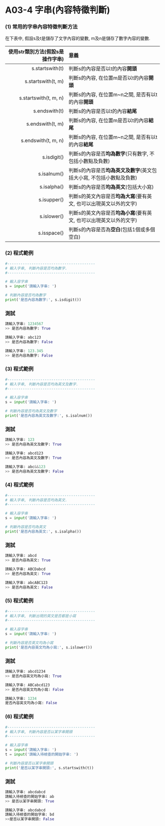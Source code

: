 # A03-4 字串(內容特徵判斷)


### (1) 常用的字串內容特徵判斷方法

在下表中, 假設s及t是儲存了文字內容的變數, m及n是儲存了數字內容的變數.

| 使用str類別方法(假設s是操作字串) | 意義 |
|---------:|:------|
| s.startswith(t) | 判斷s的內容是否以t的內容**開頭** |
| s.startswith(t, m) | 判斷s的內容, 在位置m是否以t的內容**開頭**  |
| s.startswith(t, m, n) | 判斷s的內容, 在位置m~n之間, 是否有以t的內容**開頭** |
| s.endswith(t) | 判斷s的內容是否以t的內容**結尾** |
| s.endswith(t, m) | 判斷s的內容, 在位置m是否以t的內容**結尾**  |
| s.endswith(t, m, n) | 判斷s的內容, 在位置m~n之間, 是否有以t的內容**結尾** |
| s.isdigit() | 判斷s的內容是否**均為數字**(只有數字, 不包括小數點及負數) |
| s.isalnum() | 判斷s的內容是否**均為英文及數字**(英文包括大小寫, 不包括小數點及負數) |
| s.isalpha() | 判斷s的內容是否**均為英文**(包括大小寫) |
| s.isupper() | 判斷s的英文內容是否**均為大寫**(要有英文, 也可以出現英文以外的文字) |
| s.islower() | 判斷s的英文內容是否**均為小寫**(要有英文, 也可以出現英文以外的文字) |
| s.isspace() | 判斷s的內容是否為**空白**(包括1個或多個空白) |


### (2) 程式範例
``` python
#----------------------------------------
# 輸入字串, 判斷內容是否均為數字.
#----------------------------------------

# 輸入容字串
s = input('請輸入字串: ')

# 判斷內容是否均為數字
print('是否內容為數字:', s.isdigit())
```

### 測試
``` python
請輸入字串: 1234567
>> 是否內容為數字: True

請輸入字串: abc123
>> 是否內容為數字: False

請輸入字串: 123.345
>> 是否內容為數字: False
```

### (3) 程式範例
``` python
#----------------------------------------
# 輸入字串, 判斷內容是否均為英文及數字.
#----------------------------------------

# 輸入容字串
s = input('請輸入字串: ')

# 判斷內容是否均為英文及數字
print('是否內容為英文及數字:', s.isalnum())
```

### 測試
``` python
請輸入字串: 123
>> 是否內容為英文及數字: True

請輸入字串: abcd123
>> 是否內容為英文及數字: True

請輸入字串: abc&&123
>> 是否內容為英文及數字: False
```

### (4) 程式範例
``` python
#----------------------------------------
# 輸入字串, 判斷內容是否均為英文.
#----------------------------------------

# 輸入容字串
s = input('請輸入字串: ')

# 判斷內容是否均為英文
print('是否內容為英文:', s.isalpha())
```

### 測試
``` python
請輸入字串: abcd
>> 是否內容為英文: True

請輸入字串: ABCDabcd
>> 是否內容為英文: True

請輸入字串: abcABC123
>> 是否內容為英文: False
```



### (5) 程式範例
``` python
#----------------------------------------
# 輸入字串, 判斷出現的英文是否都是小寫
#----------------------------------------

# 輸入容字串
s = input('請輸入字串: ')

# 判斷內容是否英文均為小寫
print('是否內容英文均為小寫:', s.islower())
```

### 測試
``` python
請輸入字串: abcd1234
>> 是否內容英文均為小寫: True

請輸入字串: ABCabcd123
>> 是否內容英文均為小寫: False

請輸入字串: 1234
是否內容英文均為小寫: False
```


### (6) 程式範例
``` python
#----------------------------------------
# 輸入字串, 判斷內容是否以某字串開頭
#----------------------------------------

# 輸入容字串
s = input('請輸入字串: ')
t = input('請輸入待檢查的開始字串: ')

# 判斷內容是否以某字串開頭
print('是否以某字串開頭:', s.startswith(t))
```

### 測試
``` python
請輸入字串: abcdabcd
請輸入待檢查的開始字串: ab
>> 是否以某字串開頭: True

請輸入字串: abcdabcd
請輸入待檢查的開始字串: bd
>>是否以某字串開頭: False
```

